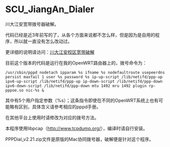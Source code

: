 # SCU_JiangAn_Dialer
川大江安宽带拨号器破解。

代码已经是近3年前写的了，从各个方面来说都不怎么样，但是因为是自用的程序，所以就一直没有怎么改动过。

更详细的说明请访问：[川大江安校区宽带破解](http://xiadong.info/2016/06/%E5%B7%9D%E5%A4%A7%E6%B1%9F%E5%AE%89%E6%A0%A1%E5%8C%BA%E5%AE%BD%E5%B8%A6%E7%A0%B4%E8%A7%A3/)

目前这个版本的代码是运行在我的OpenWRT路由器上的，拨号命令为：

    /usr/sbin/pppd nodetach ipparam %s ifname %s nodefaultroute usepeerdns persist maxfail 1 user %s password %s ip-up-script /lib/netifd/ppp-up ipv6-up-script /lib/netifd/ppp-up ip-down-script /lib/netifd/ppp-down ipv6-down-script /lib/netifd/ppp-down mtu 1492 mru 1492 plugin rp-pppoe.so nic-%s &

其中有5个用户指定参数（%s）；这条指令即使在不同的OpenWRT系统上也有可能略有区别，具体含义请参考相应的pppd手册。

在其他平台上使用时请修改为对应的拨号方法。

本程序使用libpcap（<http://www.tcpdump.org/>），编译时请自行安装。

PPPDial_v2.21.zip文件是原版的Mac协同拨号器，破解便是针对这个程序。